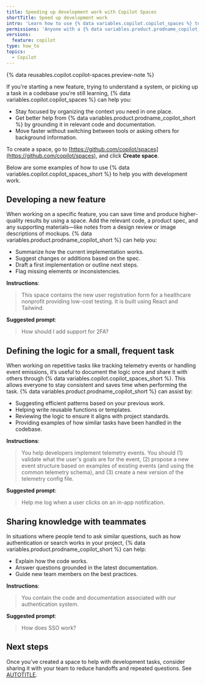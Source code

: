```yaml
---
title: Speeding up development work with Copilot Spaces
shortTitle: Speed up development work
intro: 'Learn how to use {% data variables.copilot.copilot_spaces %} to help you with development work.'
permissions: 'Anyone with a {% data variables.product.prodname_copilot_short %} license can use {% data variables.copilot.copilot_spaces_short %}.'
versions:
  feature: copilot
type: how_to
topics:
  - Copilot
---
```


{% data reusables.copilot.copilot-spaces.preview-note %}

If you're starting a new feature, trying to understand a system, or picking up a task in a codebase you’re still learning, {% data variables.copilot.copilot_spaces %} can help you:

* Stay focused by organizing the context you need in one place.
* Get better help from {% data variables.product.prodname_copilot_short %} by grounding it in relevant code and documentation.
* Move faster without switching between tools or asking others for background information.

To create a space, go to [https://github.com/copilot/spaces](https://github.com/copilot/spaces), and click **Create space**.

Below are some examples of how to use {% data variables.copilot.copilot_spaces_short %} to help you with development work.

## Developing a new feature

When working on a specific feature, you can save time and produce higher-quality results by using a space. Add the relevant code, a product spec, and any supporting materials—like notes from a design review or image descriptions of mockups. {% data variables.product.prodname_copilot_short %} can help you:

* Summarize how the current implementation works.
* Suggest changes or additions based on the spec.
* Draft a first implementation or outline next steps.
* Flag missing elements or inconsistencies.

**Instructions**:
> This space contains the new user registration form for a healthcare nonprofit providing low-cost testing. It is built using React and Tailwind.

**Suggested prompt**:
> How should I add support for 2FA?

## Defining the logic for a small, frequent task

When working on repetitive tasks like tracking telemetry events or handling event emissions, it’s useful to document the logic once and share it with others through {% data variables.copilot.copilot_spaces_short %}. This allows everyone to stay consistent and saves time when performing the task. {% data variables.product.prodname_copilot_short %} can assist by:

* Suggesting efficient patterns based on your previous work.
* Helping write reusable functions or templates.
* Reviewing the logic to ensure it aligns with project standards.
* Providing examples of how similar tasks have been handled in the codebase.

**Instructions**:
> You help developers implement telemetry events. You should (1) validate what the user's goals are for the event, (2) propose a new event structure based on examples of existing events (and using the common telemetry schema), and (3) create a new version of the telemetry config file.

**Suggested prompt**:
> Help me log when a user clicks on an in-app notification.

## Sharing knowledge with teammates

In situations where people tend to ask similar questions, such as how authentication or search works in your project, {% data variables.product.prodname_copilot_short %} can help:

* Explain how the code works.
* Answer questions grounded in the latest documentation.
* Guide new team members on the best practices.

**Instructions**:
> You contain the code and documentation associated with our authentication system.

**Suggested prompt**:
> How does SSO work?

## Next steps

Once you’ve created a space to help with development tasks, consider sharing it with your team to reduce handoffs and repeated questions. See [AUTOTITLE](/copilot/using-github-copilot/copilot-spaces/collaborating-with-your-team-using-copilot-spaces).
